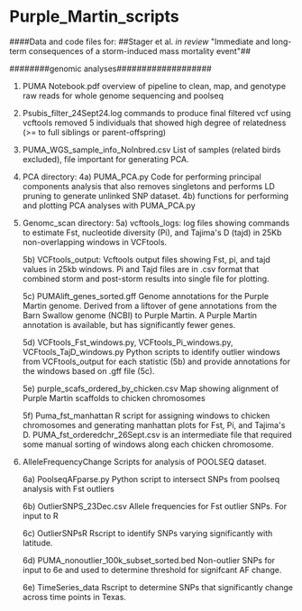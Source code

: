 # Purple_Martin_scripts

####Data and code files for: 
##Stager et al. _in review_ "Immediate and long-term consequences of a storm-induced mass mortality event"##




########genomic analyses###################
1) PUMA Notebook.pdf 
overview of pipeline to clean, map, and genotype raw reads for whole genome sequencing and poolseq

2) Psubis_filter_24Sept24.log 
commands to produce final filtered vcf using vcftools
removed 5 individuals that showed high degree of relatedness (>= to full siblings or parent-offspring)

3) PUMA_WGS_sample_info_NoInbred.csv
List of samples (related birds excluded), file important for generating PCA.

4) PCA directory:
	4a) PUMA_PCA.py
			Code for performing principal components analysis that also removes singletons 
			and performs LD pruning to generate unlinked SNP dataset.
	4b) functions for performing and plotting PCA analyses with PUMA_PCA.py
	
5) Genomc_scan directory:
	5a) vcftools_logs:
		log files showing commands to estimate Fst, nucleotide diversity (Pi), and Tajima's D (tajd)
		in 25Kb non-overlapping windows in VCFtools.
	
	5b) VCFtools_output:
		Vcftools output files showing Fst, pi, and tajd values in 25kb windows. Pi and Tajd
		files are in .csv format that combined storm and post-storm results into single file
		for plotting.
		
	5c) PUMAlift_genes_sorted.gff
		Genome annotations for the Purple Martin genome. Derived from a liftover of gene annotations
		from the Barn Swallow genome (NCBI) to Purple Martin. A Purple Martin annotation is available,
		but has significantly fewer genes. 
		
	5d) VCFtools_Fst_windows.py, VCFtools_Pi_windows.py, VCFtools_TajD_windows.py
		Python scripts to identify outlier windows from VCFtools_output for each statistic (5b) and provide
		annotations for the windows based on .gff file (5c).
		
	5e) purple_scafs_ordered_by_chicken.csv
		Map showing alignment of Purple Martin scaffolds to chicken chromosomes
	
	5f) Puma_fst_manhattan
		R script for assigning windows to chicken chromosomes and generating manhattan plots
		for Fst, Pi, and Tajima's D. PUMA_fst_orderedchr_26Sept.csv is an intermediate file
		that required some manual sorting of windows along each chicken chromosome. 

6) AlleleFrequencyChange
	Scripts for analysis of POOLSEQ dataset.
	
	6a) PoolseqAFparse.py
		Python script to intersect SNPs from poolseq analysis with Fst outliers
	
	6b) OutlierSNPS_23Dec.csv
		Allele frequencies for Fst outlier SNPs. For input to R
	
	6c) OutlierSNPsR
		Rscript to identify SNPs varying significantly with latitude.
	
	6d) PUMA_nonoutlier_100k_subset_sorted.bed
		Non-outlier SNPs for input to 6e and used to determine threshold for signifcant
		AF change.	
	
	6e) TimeSeries_data
		Rscript to determine SNPs that significantly change across time points in Texas.
